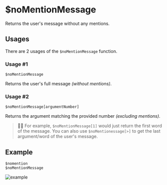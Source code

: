 # $noMentionMessage
Returns the user's message without any mentions.

## Usages
There are 2 usages of the `$noMentionMessage` function.

### Usage #1
```
$noMentionMessage
```
Returns the user's full message *(without mentions)*.

### Usage #2
```
$noMentionMessage[argumentNumber]
```
Returns the argument matching the provided number *(excluding mentions)*.

> 🧙‍♂️ For example, `$noMentionMessage[1]` would just return the first word of the message. You can also use `$noMentionessage[>]` to get the last argument/word of the user's message.

## Example
```
$nomention
$noMentionMessage
```

![example](https://user-images.githubusercontent.com/69215413/123551762-2182d300-d741-11eb-8d98-1d2e4619dfb0.png)

